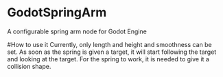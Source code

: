 # GodotSpringArm
A configurable spring arm node for Godot Engine

#How to use it
Currently, only length and height and smoothness can be set.
As soon as the spring is given a target, it will start following the target and looking at the target.
For the spring to work, it is needed to give it a collision shape.

